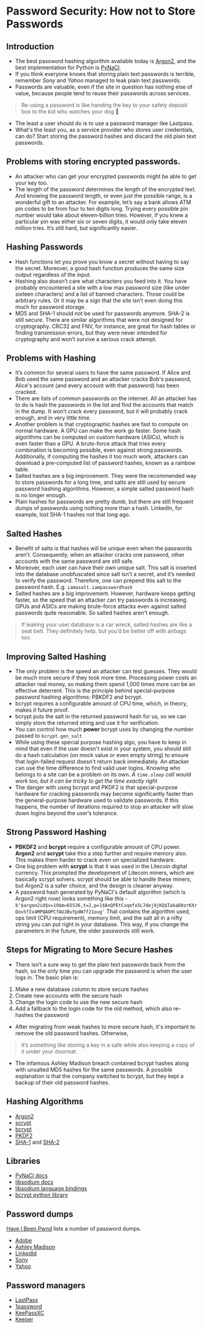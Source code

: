 # Password Security: How not to Store Passwords

## Introduction

* The best password hashing algorithm available today is [Argon2](https://en.wikipedia.org/wiki/Argon2#Algorithm), and the best implementation for Python is [PyNaCl](https://pynacl.readthedocs.io/en/stable/).
* If you think everyone knows that storing plain text passwords is terrible, remember *Sony* and *Yahoo* managed to leak plain text passwords.
* Passwords are valuable, even if the site in question has nothing else of value, because people tend to reuse their passwords across services. 
> Re-using a password is like handing the key to your safety deposit box to the kid who watches your dog :dog:
* The least a user should do is to use a password manager like Lastpass. 
* What's the least you, as a service provider who stores user credentials, can do? Start storing the password hashes and discard the old plain text passwords.

## Problems with storing encrypted passwords.

* An attacker who can get your encrypted passwords might be able to get your key too.
* The length of the password determines the length of the encrypted text. And knowing the password length, or even just the possible range, is a wonderful gift to an attacker. For example, let’s say a bank allows ATM pin codes to be from four to ten digits long. Trying every possible pin number would take about eleven-billion tries. However, if you knew a particular pin was either six or seven digits, it would only take eleven million tries. It’s still hard, but significantly easier.

## Hashing Passwords

*  Hash functions let you prove you know a secret without having to say the secret. Moreover, a good hash function produces the same size output regardless of the input. 
*  Hashing also doesn’t care what characters you feed into it. You have probably encountered a site with a low max password size (like under sixteen characters) and a list of banned characters. Those could be arbitrary rules. Or it may be a sign that the site isn’t even doing this much for password storage.
*  MD5 and SHA-1 should not be used for passwords anymore. SHA-2 is still secure. There are similar algorithms that were not designed for cryptography. CRC32 and FNV, for instance, are great for hash tables or finding transmission errors, but they were never intended for cryptography and won’t survive a serious crack attempt.

## Problems with Hashing

* It’s common for several users to have the same password. If Alice and Bob used the same password and an attacker cracks Bob's password, Alice's account (and every account with that password) has been cracked. 
* There are lists of common passwords on the internet. All an attacker has to do is hash the passwords in the list and find the accounts that match in the dump. It won’t crack every password, but it will probably crack enough, and in very little time.
* Another problem is that cryptographic hashes are fast to compute on normal hardware. A GPU can make the work go faster. Some hash algorithms can be computed on custom hardware (ASICs), which is even faster than a GPU. A brute-force attack that tries every combination is becoming possible, even against strong passwords. Additionally, if computing the hashes it too much work, attackers can download a pre-computed list of password hashes, known as a rainbow table.
* Salted hashes are a big improvement. They were the recommended way to store passwords for a long time, and salts are still used by secure password hashing algorithms. However, a simple salted password hash is no longer enough.
* Plain hashes for passwords are pretty dumb, but there are still frequent dumps of passwords using nothing more than a hash. LinkedIn, for example, lost SHA-1 hashes not that long ago.

## Salted Hashes

* Benefit of salts is that hashes will be unique even when the passwords aren’t. Consequently, when an attacker cracks one password, other accounts with the same password are still safe.
* Moreover, each user can have their own unique salt. This salt is inserted into the database unobfuscated since salt isn't a secret, and it’s needed to verify the password. Therefore, one can prepend this salt to the password hash. E.g. `iamasalt.iampasswordhash`
* Salted hashes are a big improvement. However, hardware keeps getting faster, so the speed that an attacker can try passwords is increasing. GPUs and ASICs are making brute-force attacks even against salted passwords quite reasonable. So salted hashes aren't enough.
> If leaking your user database is a car wreck, salted hashes are like a seat belt. They definitely help, but you’d be better off with airbags too.

## Improving Salted Hashing

* The only problem is the speed an attacker can test guesses. They would be much more secure if they took more time. Processing power costs an attacker real money, so making them spend 1,000 times more can be an effective deterrent. This is the principle behind special-purpose password hashing algorithms: PBKDF2 and bcrypt. 
* bcrypt requires a configurable amount of CPU time, which, in theory, makes it future proof.
* bcrypt puts the salt in the returned password hash for us, so we can simply store the returned string and use it for verification.
* You can control how much **power** bcrypt uses by changing the number passed to `bcrypt.gen_salt`
* While using these special purpose hashing algo, you have to keep in mind that even if the user doesn't exist in your system, you should still do a hash calculation (on mock value or even empty string) to ensure that login-failed request doesn't return back immediately. An attacker can use the time difference to find valid user logins. Knowing who belongs to a site can be a problem on its own. *A `time.sleep` call would work too, but it can be tricky to get the time exactly right*
* The danger with using bcrypt and PKDF2 is that special-purpose hardware for cracking passwords may become significantly faster than the general-purpose hardware used to validate passwords. If this happens, the number of iterations required to stop an attacker will slow down logins beyond the user’s tolerance. 

## Strong Password Hashing

* **PBKDF2** and **bcrypt** require a configurable amount of CPU power. **Argon2** and **scrypt** take this a step further and require memory also. This makes them harder to crack even on specialized hardware. 
* One big problem with **scrypt** is that it was used in the Litecoin digital currency. This prompted the development of Litecoin miners, which are basically scrypt solvers. scrypt should be able to handle these miners, but Argon2 is a safer choice, and the design is cleaner anyway.
* A password hash generated by PyNaCl's default algorithm (which is Argon2 right now) looks something like this - `b'$argon2id$v=19$m=65536,t=2,p=1$AnQPEtCxqefx5L7dej9jKQ$TakaD0zrKXrDov5fIv4MPQAOPCfAUJBuYpdW7f21oug'` That contains the algorithm used, ops limit (CPU requirement), memory limit, and the salt all in a nifty string you can put right in your database. This way, if you change the parameters in the future, the older passwords still work.

## Steps for Migrating to More Secure Hashes

* There isn’t a sure way to get the plain text passwords back from the hash, so the only time you can upgrade the password is when the user logs in. The basic plan is:

1. Make a new database column to store secure hashes
2. Create new accounts with the secure hash
3. Change the login code to use the new secure hash
4. Add a fallback to the login code for the old method, which also re-hashes the password

* After migrating from weak hashes to more secure hash, it's important to remove the old password hashes. Otherwise, 
> it’s something like storing a key in a safe while also keeping a copy of it under your doormat. 
* The infamous Ashley Madison breach contained bcrypt hashes along with unsalted MD5 hashes for the same passwords. A possible explanation is that the company switched to bcrypt, but they kept a backup of their old password hashes.

## Hashing Algorithms

* [Argon2](https://tools.ietf.org/html/draft-irtf-cfrg-argon2-02)
* [scrypt](https://www.tarsnap.com/scrypt/scrypt.pdf)
* [bcrypt](https://www.usenix.org/legacy/events/usenix99/provos/provos.pdf)
* [PKDF2](https://tools.ietf.org/html/rfc8018)
* [SHA-1](https://tools.ietf.org/html/rfc3174) and [SHA-2](https://tools.ietf.org/html/rfc4634)

## Libraries

* [PyNaCl docs](https://pynacl.readthedocs.io/en/stable/)
* [libsodium docs](https://doc.libsodium.org/)
* [libsodium language bindings](https://doc.libsodium.org/bindings_for_other_languages)
* [bcrypt python library](https://pypi.org/project/bcrypt/)

## Password dumps

[Have I Been Pwnd](https://haveibeenpwned.com/PwnedWebsites) lists a number of password dumps.

* [Adobe](https://haveibeenpwned.com/PwnedWebsites#Adobe)
* [Ashley Madison](https://haveibeenpwned.com/PwnedWebsites#AshleyMadison)
* [LinkedId](https://haveibeenpwned.com/PwnedWebsites#LinkedIn)
* [Sony](https://haveibeenpwned.com/PwnedWebsites#Sony)
* [Yahoo](https://haveibeenpwned.com/PwnedWebsites#Yahoo)

## Password managers

* [LastPass](https://www.lastpass.com/)
* [1password](https://1password.com/)
* [KeePassXC](https://keepassxc.org/)
* [Keeper](https://www.keepersecurity.com/)
